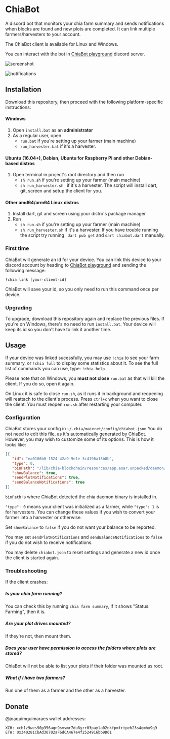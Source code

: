 # ChiaBot

A discord bot that monitors your chia farm summary and sends notifications when blocks are found and new plots are completed. It can link multiple farmers/harvesters to your account.

The ChiaBot client is available for Linux and Windows.

You can interact with the bot in [ChiaBot playground](https://discord.gg/fPjnWYYFmp) discord server.

![screenshot](https://i.imgur.com/EJElMdH_d.webp?maxwidth=400&fidelity=grand)

![notifications](https://i.imgur.com/ZxVmS0L_d.webp?maxwidth=400&fidelity=grand)

## Installation 
Download this repository, then proceed with the following platform-specific instructions:

#### Windows
1. Open `` install.bat `` as an **administrator**
2. As a regular user, open 
   - `` run.bat `` if you're setting up your farmer (main machine) 
   - `` run_harvester.bat `` if it's a harvester.

#### Ubuntu (16.04+), Debian, Ubuntu for Raspberry Pi and other Debian-based distros
1. Open terminal in project's root directory and then run 
   - `` sh run.sh `` if you're setting up your farmer (main machine) 
   - ``sh run_harvester.sh `` if it's a harvester.
The script will install dart, git, screen and setup the client for you.

#### Other amd64/arm64 Linux distros
1. Install dart, git and screen using your distro's package manager
2. Run 
   - `` sh run.sh `` if you're setting up your farmer (main machine)
   - `` sh run_harvester.sh `` if it's a harvester.
If you have trouble running the script try running `` dart pub get`` and `` dart chiabot.dart `` manually.

### First time
ChiaBot will generate an id for your device. You can link this device to your discord account by heading to [ChiaBot playground](https://discord.gg/fPjnWYYFmp) and sending the following message:
```
!chia link [your-client-id]
```
ChiaBot will save your id, so you only need to run this command once per device.

### Upgrading
To upgrade, download this repository again and replace the previous files. 
If you're on Windows, there's no need to run `` install.bat ``.
Your device will keep its id so you don't have to link it another time.

## Usage
If your device was linked sucessfully, you may use `` !chia `` to see your farm summary, or `` !chia full `` to display some statistics about it.
To see the full list of commands you can use, type: `` !chia help ``

Please note that on Windows, you **must not close** ``run.bat`` as that will kill the client. If you do so, open it again.

On Linux it is safe to close ``run.sh``, as it runs it in background and reopening will reattach to the client's process.
Press ``ctrl+c`` when you want to close the client. You must reopen ``run.sh`` after restarting your computer.

### Configuration
ChiaBot stores your config in ``~/.chia/mainnet/config/chiabot.json``
You do not need to edit this file, as it's automatically generated by ChiaBot. However, you may wish to customize some of its options.
This is how it looks like:
```json
[{
   "id": "ea0186b0-1524-42a9-9e1e-3c4196a15b8b",
   "type": 0,
   "binPath": "/lib/chia-blockchain/resources/app.asar.unpacked/daemon/chia",
   "showBalance": true,
   "sendPlotNotifications": true,
   "sendBalanceNotifications": true
}]
```
``binPath`` is where ChiaBot detected the chia daemon binary is installed in.

``"type": 0`` means your client was initialized as a farmer, while ``"type": 1`` is for harvesters. You can change these values if you wish to convert your farmer into a harvester or otherwise.

Set ``showBalance`` to ``false`` if you do not want your balance to be reported.

You may set ``sendPlotNotifications`` and ``sendBalanceNotifications`` to ``false`` if you do not wish to receive notifications.

You may delete ``chiabot.json`` to reset settings and generate a new id once the client is started again.

### Troubleshooting
If the client crashes:
##### Is your chia farm running? 
  You can check this by running ` chia farm summary `, if it shows "Status: Farming", then it is.
##### Are your plot drives mounted?
  If they're not, then mount them.
##### Does your user have permission to access the folders where plots are stored?
  ChiaBot will not be able to list your plots if their folder was mounted as root.


##### What if I have two farmers?
  Run one of them as a farmer and the other as a harvester.
  
## Donate
@joaquimguimaraes wallet addresses:
```
XCH: xch1z9wes90p356aqn9svvmr7du8yrr03payla02nkfpmfrtpeh23s4qmhx9q9
ETH: 0x340281CbAd30702aF6dCA467e4f2524916bb9D61
```
